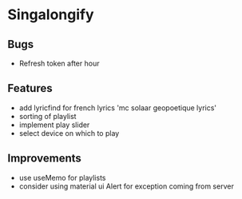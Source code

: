 ﻿# Singalongify

## Bugs

- Refresh token after hour

## Features

- add lyricfind for french lyrics 'mc solaar geopoetique lyrics'
- sorting of playlist
- implement play slider
- select device on which to play

## Improvements

- use useMemo for playlists
- consider using material ui Alert for exception coming from server
